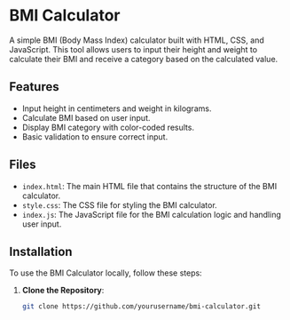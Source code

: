 # BMI Calculator

A simple BMI (Body Mass Index) calculator built with HTML, CSS, and JavaScript. This tool allows users to input their height and weight to calculate their BMI and receive a category based on the calculated value.

## Features

- Input height in centimeters and weight in kilograms.
- Calculate BMI based on user input.
- Display BMI category with color-coded results.
- Basic validation to ensure correct input.

## Files

- `index.html`: The main HTML file that contains the structure of the BMI calculator.
- `style.css`: The CSS file for styling the BMI calculator.
- `index.js`: The JavaScript file for the BMI calculation logic and handling user input.

## Installation

To use the BMI Calculator locally, follow these steps:

1. **Clone the Repository**:
   ```bash
   git clone https://github.com/yourusername/bmi-calculator.git
